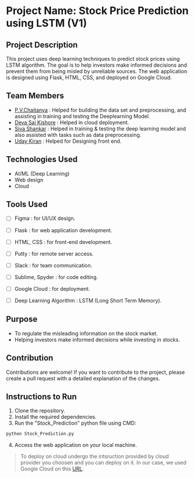 # Project Name: Stock Price Prediction using LSTM (V1)

## Project Description
This project uses deep learning techniques to predict stock prices using LSTM algorithm. The goal is to help investors make informed decisions and prevent them from being misled by unreliable sources. The web application is designed using Flask, HTML, CSS, and deployed on Google Cloud.


## Team Members
- [P.V.Chaitanya](https://github.com/pvchaitanya8/) : Helped for building the data set and preprocessing, and assisting in training and testing the Deeplearning Model.
- [Deva Sai Kishore](https://github.com/devasaikishore43) : Helped in cloud deployment.
- [Siva Shankar](https://github.com/SivaShankar-Juthuka) : Helped in training & testing the deep learning model and also assisted with tasks such as data preprocessing.
- [Uday Kiran](https://github.com/UdayKiranVEGI) : Helped for Designing front end.


## Technologies Used
- AI/ML (Deep Learning)
- Web design
- Cloud

## Tools Used
- [ ] Figma : for UI/UX design.
- [ ] Flask : for web application development.
- [ ] HTML, CSS : for front-end development.
- [ ] Putty : for remote server access.
- [ ] Slack : for team communication.
- [ ] Sublime, Spyder : for code editing.
- [ ] Google Cloud : for deployment.
- [ ] Deep Learning Algorithm : LSTM (Long Short Term Memory).


## Purpose    
- To regulate the misleading information on the stock market.
- Helping investors make informed decisions while investing in stocks.


## Contribution
Contributions are welcome! If you want to contribute to the project, please create a pull request with a detailed explanation of the changes.


## Instructions to Run
1. Clone the repository.
2. Install the required dependencies.
3. Run the "Stock_Prediction" python file using CMD:
```bash
python Stock_Prediction.py
```
4. Access the web application on your local machine.


> To deploy on cloud undergo the intsruction provided by cloud provider you choosen and you can deploy on it. In our case, we used Google Cloud on this [URL](http://16.170.155.46:5000/).
